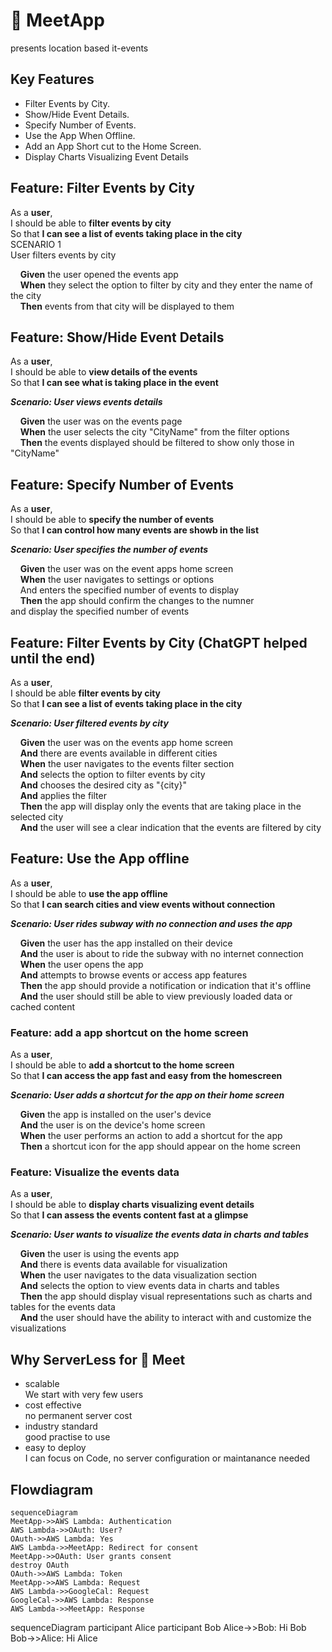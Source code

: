 # 🥩 MeetApp

presents location based it-events  

## Key Features

- Filter Events by City.
- Show/Hide Event Details.
- Specify Number of Events.
- Use the App When Offline.
- Add an App Short cut to the Home Screen.
- Display Charts Visualizing Event Details

## Feature: Filter Events by City

As a **user**,  
I should be able to **filter events by city**  
So that **I can see a list of events taking place in the city**  
SCENARIO 1  
User filters events by city

&nbsp;&nbsp;&nbsp;&nbsp;**Given** the user opened the events app  
&nbsp;&nbsp;&nbsp;&nbsp;**When** they select the option to filter by city and they enter the name of   the city  
&nbsp;&nbsp;&nbsp;&nbsp;**Then** events from that city will be displayed to them

## Feature: Show/Hide Event Details

As a **user**,  
I should be able to **view details of the events**  
So that **I can see what is taking place in the event**  

***Scenario: User views events details***

&nbsp;&nbsp;&nbsp;&nbsp;**Given** the user was on the events page  
&nbsp;&nbsp;&nbsp;&nbsp;**When** the user selects the city "CityName" from the filter options  
&nbsp;&nbsp;&nbsp;&nbsp;**Then** the events displayed should be filtered to show only those in "CityName"  

## Feature: Specify Number of Events  

As a **user**,  
I should be able to **specify the number of events**  
So that **I can control how many events are showb in the list**  

***Scenario: User specifies the number of events***

&nbsp;&nbsp;&nbsp;&nbsp;**Given** the user was on the event apps home screen  
&nbsp;&nbsp;&nbsp;&nbsp;**When** the user navigates to settings or options  
&nbsp;&nbsp;&nbsp;&nbsp;And enters the specified number of events to display  
&nbsp;&nbsp;&nbsp;&nbsp;**Then** the app should confirm the changes to the numner  
and display the specified number of events

## Feature: Filter Events by City (ChatGPT helped until the end)

As a **user**,  
I should be able **filter events by city**  
So that **I can see a list of events taking place in the city**

***Scenario: User filtered events by city***

&nbsp;&nbsp;&nbsp;&nbsp;**Given** the user was on the events app home screen  
&nbsp;&nbsp;&nbsp;&nbsp;**And** there are events available in different cities  
&nbsp;&nbsp;&nbsp;&nbsp;**When** the user navigates to the events filter section  
&nbsp;&nbsp;&nbsp;&nbsp;**And** selects the option to filter events by city  
&nbsp;&nbsp;&nbsp;&nbsp;**And** chooses the desired city as "{city}"  
&nbsp;&nbsp;&nbsp;&nbsp;**And** applies the filter  
&nbsp;&nbsp;&nbsp;&nbsp;**Then** the app will display only the events that are taking place in the selected city  
&nbsp;&nbsp;&nbsp;&nbsp;**And** the user will see a clear indication that the events are filtered by city

## Feature: Use the App offline

As a **user**,  
I should be able to **use the app offline**  
So that **I can search cities and view events without connection**

***Scenario: User rides subway with no connection and uses the app***

&nbsp;&nbsp;&nbsp;&nbsp;**Given** the user has the app installed on their device  
&nbsp;&nbsp;&nbsp;&nbsp;**And** the user is about to ride the subway with no internet connection  
&nbsp;&nbsp;&nbsp;&nbsp;**When** the user opens the app  
&nbsp;&nbsp;&nbsp;&nbsp;**And** attempts to browse events or access app features  
&nbsp;&nbsp;&nbsp;&nbsp;**Then** the app should provide a notification or indication that it's offline  
&nbsp;&nbsp;&nbsp;&nbsp;**And** the user should still be able to view previously loaded data or cached content

### Feature: add a app shortcut on the home screen

As a **user**,  
I should be able to **add a shortcut to the home screen**  
So that **I can access the app fast and easy from the homescreen**  

***Scenario: User adds a shortcut for the app on their home screen***

&nbsp;&nbsp;&nbsp;&nbsp;**Given** the app is installed on the user's device  
&nbsp;&nbsp;&nbsp;&nbsp;**And** the user is on the device's home screen  
&nbsp;&nbsp;&nbsp;&nbsp;**When** the user performs an action to add a shortcut for the app  
&nbsp;&nbsp;&nbsp;&nbsp;**Then** a shortcut icon for the app should appear on the home screen  

### Feature: Visualize the events data

As a **user**,  
I should be able to **display charts visualizing event details**  
So that **I can assess the events content fast at a glimpse**

***Scenario: User wants to visualize the events data in charts and tables***

&nbsp;&nbsp;&nbsp;&nbsp;**Given** the user is using the events app  
&nbsp;&nbsp;&nbsp;&nbsp;**And** there is events data available for visualization  
&nbsp;&nbsp;&nbsp;&nbsp;**When** the user navigates to the data visualization section  
&nbsp;&nbsp;&nbsp;&nbsp;**And** selects the option to view events data in charts and tables  
&nbsp;&nbsp;&nbsp;&nbsp;**Then** the app should display visual representations such as charts and tables for the events data  
&nbsp;&nbsp;&nbsp;&nbsp;**And** the user should have the ability to interact with and customize the visualizations

## Why ServerLess for  🥩 Meet

- scalable  
We start with very few users
- cost effective  
no permanent server cost  
- industry standard  
good practise to use
- easy to deploy  
I can focus on Code, no server configuration or maintanance needed

## Flowdiagram

```mermaid
sequenceDiagram
MeetApp->>AWS Lambda: Authentication
AWS Lambda->>OAuth: User?
OAuth->>AWS Lambda: Yes 
AWS Lambda->>MeetApp: Redirect for consent 
MeetApp->>OAuth: User grants consent
destroy OAuth 
OAuth->>AWS Lambda: Token
MeetApp->>AWS Lambda: Request
AWS Lambda->>GoogleCal: Request
GoogleCal->>AWS Lambda: Response
AWS Lambda->>MeetApp: Response
```
sequenceDiagram
    participant Alice
    participant Bob
    Alice->>Bob: Hi Bob
    Bob->>Alice: Hi Alice